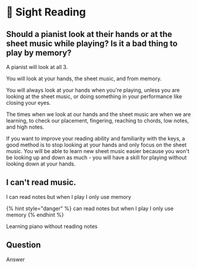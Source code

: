 # 🎼 Sight Reading

## Should a pianist look at their hands or at the sheet music while playing? Is it a bad thing to play by memory?

A pianist will look at all 3. 

You will look at your hands, the sheet music, and from memory.

You will always look at your hands when you're playing, unless you are looking at the sheet music, or doing something in your performance like closing your eyes.

The times when we look at our hands and the sheet music are when we are learning, to check our placement, fingering, reaching to chords, low notes, and high notes.

If you want to improve your reading ability and familiarity with the keys, a good method is to stop looking at your hands and only focus on the sheet music. You will be able to learn new sheet music easier because you won't be looking up and down as much - you will have a skill for playing without looking down at your hands.



## I can't read music.

I can read notes but when I play I only use memory

{% hint style="danger" %}
 can read notes but when I play I only use memory
{% endhint %}

Learning piano without reading notes



## Question

Answer



